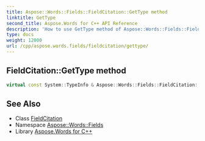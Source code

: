 ```yaml
---
title: Aspose::Words::Fields::FieldCitation::GetType method
linktitle: GetType
second_title: Aspose.Words for C++ API Reference
description: 'How to use GetType method of Aspose::Words::Fields::FieldCitation class in C++.'
type: docs
weight: 12000
url: /cpp/aspose.words.fields/fieldcitation/gettype/
---
```

## FieldCitation::GetType method




```cpp
virtual const System::TypeInfo & Aspose::Words::Fields::FieldCitation::GetType() const override
```

## See Also

* Class [FieldCitation](../)
* Namespace [Aspose::Words::Fields](../../)
* Library [Aspose.Words for C++](../../../)
